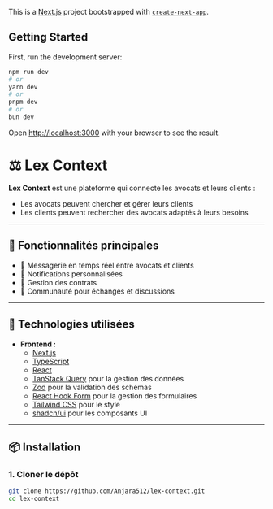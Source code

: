 This is a [Next.js](https://nextjs.org) project bootstrapped with [`create-next-app`](https://nextjs.org/docs/app/api-reference/cli/create-next-app).

## Getting Started

First, run the development server:

```bash
npm run dev
# or
yarn dev
# or
pnpm dev
# or
bun dev
```

Open [http://localhost:3000](http://localhost:3000) with your browser to see the result.


# ⚖️ Lex Context

**Lex Context** est une plateforme qui connecte les avocats et leurs clients :  
- Les avocats peuvent chercher et gérer leurs clients  
- Les clients peuvent rechercher des avocats adaptés à leurs besoins  

---

## 🚀 Fonctionnalités principales

- 💬 Messagerie en temps réel entre avocats et clients  
- 🔔 Notifications personnalisées  
- 📄 Gestion des contrats  
- 🤝 Communauté pour échanges et discussions  

---

## 🧰 Technologies utilisées

- **Frontend :**  
  - [Next.js](https://nextjs.org/)  
  - [TypeScript](https://www.typescriptlang.org/)  
  - [React](https://reactjs.org/)  
  - [TanStack Query](https://tanstack.com/query/latest) pour la gestion des données  
  - [Zod](https://zod.dev/) pour la validation des schémas  
  - [React Hook Form](https://react-hook-form.com/) pour la gestion des formulaires  
  - [Tailwind CSS](https://tailwindcss.com/) pour le style  
  - [shadcn/ui](https://ui.shadcn.com/) pour les composants UI  

---

## 📦 Installation

### 1. Cloner le dépôt

```bash
git clone https://github.com/Anjara512/lex-context.git
cd lex-context


